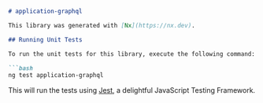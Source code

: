 ```markdown
# application-graphql

This library was generated with [Nx](https://nx.dev).

## Running Unit Tests

To run the unit tests for this library, execute the following command:

```bash
ng test application-graphql
```

This will run the tests using [Jest](https://jestjs.io), a delightful JavaScript Testing Framework.
```